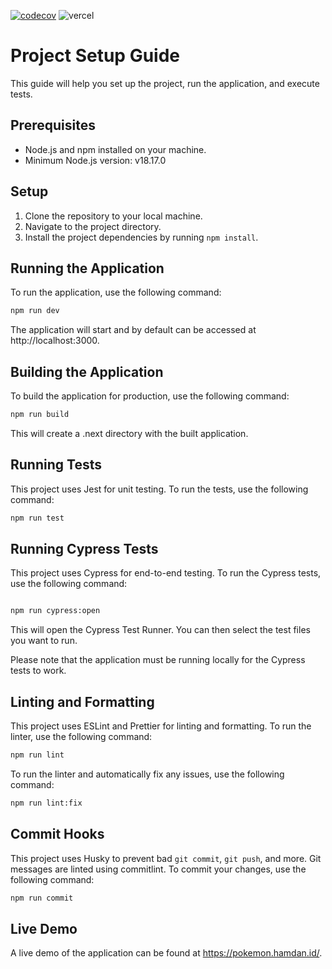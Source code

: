 [![codecov](https://codecov.io/gh/hmdnprks/web-pokemon-evolution/graph/badge.svg?token=I135R5PU6P)](https://codecov.io/gh/hmdnprks/web-pokemon-evolution) ![vercel](https://vercelbadge.vercel.app/api/hmdnprks/web-pokemon-evolution?style=for-the-badge)

# Project Setup Guide

This guide will help you set up the project, run the application, and execute tests.

## Prerequisites

- Node.js and npm installed on your machine.
- Minimum Node.js version: v18.17.0

## Setup

1. Clone the repository to your local machine.
2. Navigate to the project directory.
3. Install the project dependencies by running `npm install`.

## Running the Application

To run the application, use the following command:

```sh
npm run dev
```

The application will start and by default can be accessed at http://localhost:3000.

## Building the Application

To build the application for production, use the following command:

```sh
npm run build
```

This will create a .next directory with the built application.

## Running Tests

This project uses Jest for unit testing. To run the tests, use the following command:

```sh
npm run test
```

## Running Cypress Tests

This project uses Cypress for end-to-end testing. To run the Cypress tests, use the following command:

```sh

npm run cypress:open
```

This will open the Cypress Test Runner. You can then select the test files you want to run.

Please note that the application must be running locally for the Cypress tests to work.

## Linting and Formatting

This project uses ESLint and Prettier for linting and formatting. To run the linter, use the following command:

```sh
npm run lint
```

To run the linter and automatically fix any issues, use the following command:

```sh
npm run lint:fix
```

## Commit Hooks

This project uses Husky to prevent bad `git commit`, `git push`, and more. Git messages are linted using commitlint. To commit your changes, use the following command:

```sh
npm run commit
```

## Live Demo

A live demo of the application can be found at https://pokemon.hamdan.id/.
